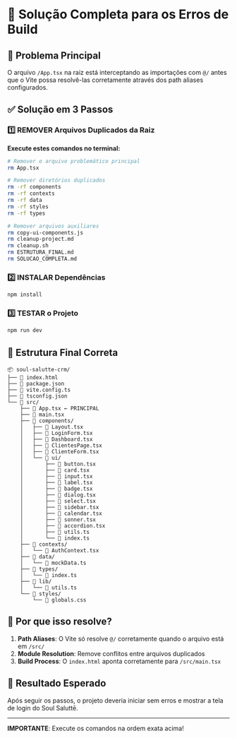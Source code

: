 # 🚀 Solução Completa para os Erros de Build

## 🎯 Problema Principal
O arquivo `/App.tsx` na raiz está interceptando as importações com `@/` antes que o Vite possa resolvê-las corretamente através dos path aliases configurados.

## ✅ Solução em 3 Passos

### 1️⃣ REMOVER Arquivos Duplicados da Raiz
**Execute estes comandos no terminal:**
```bash
# Remover o arquivo problemático principal
rm App.tsx

# Remover diretórios duplicados
rm -rf components
rm -rf contexts  
rm -rf data
rm -rf styles
rm -rf types

# Remover arquivos auxiliares
rm copy-ui-components.js
rm cleanup-project.md
rm cleanup.sh
rm ESTRUTURA_FINAL.md
rm SOLUCAO_COMPLETA.md
```

### 2️⃣ INSTALAR Dependências
```bash
npm install
```

### 3️⃣ TESTAR o Projeto
```bash
npm run dev
```

## 📁 Estrutura Final Correta

```
📦 soul-salutte-crm/
├── 📄 index.html
├── 📄 package.json
├── 📄 vite.config.ts
├── 📄 tsconfig.json
└── 📂 src/
    ├── 📄 App.tsx ← PRINCIPAL
    ├── 📄 main.tsx
    ├── 📂 components/
    │   ├── 📄 Layout.tsx
    │   ├── 📄 LoginForm.tsx
    │   ├── 📄 Dashboard.tsx
    │   ├── 📄 ClientesPage.tsx
    │   ├── 📄 ClienteForm.tsx
    │   └── 📂 ui/
    │       ├── 📄 button.tsx
    │       ├── 📄 card.tsx
    │       ├── 📄 input.tsx
    │       ├── 📄 label.tsx
    │       ├── 📄 badge.tsx
    │       ├── 📄 dialog.tsx
    │       ├── 📄 select.tsx
    │       ├── 📄 sidebar.tsx
    │       ├── 📄 calendar.tsx
    │       ├── 📄 sonner.tsx
    │       ├── 📄 accordion.tsx
    │       ├── 📄 utils.ts
    │       └── 📄 index.ts
    ├── 📂 contexts/
    │   └── 📄 AuthContext.tsx
    ├── 📂 data/
    │   └── 📄 mockData.ts
    ├── 📂 types/
    │   └── 📄 index.ts
    ├── 📂 lib/
    │   └── 📄 utils.ts
    └── 📂 styles/
        └── 📄 globals.css
```

## 🔧 Por que isso resolve?

1. **Path Aliases**: O Vite só resolve `@/` corretamente quando o arquivo está em `/src/`
2. **Module Resolution**: Remove conflitos entre arquivos duplicados
3. **Build Process**: O `index.html` aponta corretamente para `/src/main.tsx`

## 🎉 Resultado Esperado
Após seguir os passos, o projeto deveria iniciar sem erros e mostrar a tela de login do Soul Saluttē.

---
**IMPORTANTE**: Execute os comandos na ordem exata acima!